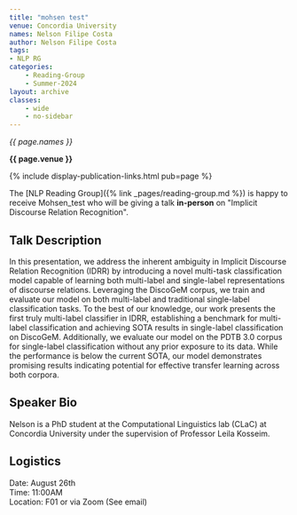 ```yaml
---
title: "mohsen test"
venue: Concordia University
names: Nelson Filipe Costa
author: Nelson Filipe Costa
tags:
- NLP RG
categories:
    - Reading-Group
    - Summer-2024
layout: archive
classes:
    - wide
    - no-sidebar
---
```


*{{ page.names }}*

**{{ page.venue }}**

{% include display-publication-links.html pub=page %}

The [NLP Reading Group]({% link _pages/reading-group.md %}) is happy to receive Mohsen_test who will be giving a talk **in-person** on "Implicit Discourse Relation Recognition".

## Talk Description

In this presentation, we address the inherent ambiguity in Implicit Discourse Relation Recognition (IDRR) by introducing a novel multi-task classification model capable of learning both multi-label and single-label representations of discourse relations. Leveraging the DiscoGeM corpus, we train and evaluate our model on both multi-label and traditional single-label classification tasks. To the best of our knowledge, our work presents the first truly multi-label classifier in IDRR, establishing a benchmark for multi-label classification and achieving SOTA results in single-label classification on DiscoGeM. Additionally, we evaluate our model on the PDTB 3.0 corpus for single-label classification without any prior exposure to its data. While the performance is below the current SOTA, our model demonstrates promising results indicating potential for effective transfer learning across both corpora.

## Speaker Bio

Nelson is a PhD student at the Computational Linguistics lab (CLaC) at Concordia University under the supervision of Professor Leila Kosseim.

## Logistics

Date: August 26th<br>
Time: 11:00AM <br>
Location: F01 or via Zoom (See email)
